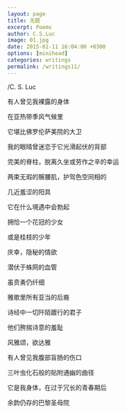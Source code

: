 ```yaml
---
layout: page
title: 无题
excerpt: Poems
author: C.S.Luc
image: 01.jpg
date: 2015-01-11 16:04:00 +0300
options: [minihead]
categories: writings
permalink: /writings11/
---
```


/C. S. Luc

有人曾见我裸露的身体

在亚热带季风气候里

它堪比佛罗伦萨美院的大卫

我的眼晴曾迷恋于它光滑起伏的背部

完美的脊柱，脱离久坐或劳作之辛的幸运

两束无瑕的髂腰肌，护驾色空同相的

几近羞涩的阳具

它在什么境遇中会勃起

拥恰一个花冠的少女

或是桂枝的少年

庆幸，隐秘的情欲

潜伏于蛛网的血管

虽贲勇仍纤细

雅歌里所有亚当的后裔

诗经中一切阡陌踱行的君子

他们胯揣诗意的羞耻

风雅颂，欲达雅



有人曾见我腹部盲肠的伤口

三叶虫化石般的贴附通幽的曲径

它是我身体，在过于冗长的青春期后

余韵仍存的巴黎圣母院
